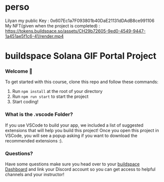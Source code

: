 # perso
Lilyan
my public Key : 0x607Ec1a7F093801b40DaE21131dDAdB8ce991106
My NFT(given when the project is completed) : https://tokens.buildspace.so/assets/CH29b72605-9ed0-4549-9447-1a451ae5f1c6-41/render.mp4

# buildspace Solana GIF Portal Project

### **Welcome 👋**
To get started with this course, clone this repo and follow these commands:

1. Run `npm install` at the root of your directory
2. Run `npm run start` to start the project
3. Start coding!

### **What is the .vscode Folder?**
If you use VSCode to build your app, we included a list of suggested extensions that will help you build this project! Once you open this project in VSCode, you will see a popup asking if you want to download the recommended extensions :).

### **Questions?**
Have some questions make sure you head over to your [buildspace Dashboard](https://app.buildspace.so/courses/CObd6d35ce-3394-4bd8-977e-cbee82ae07a3) and link your Discord account so you can get access to helpful channels and your instructor!